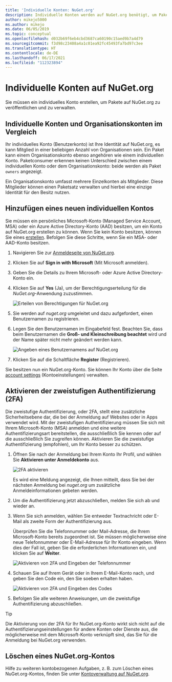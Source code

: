 ```yaml
---
title: 'Individuelle Konten: NuGet.org'
description: Individuelle Konten werden auf NuGet.org benötigt, um Pakete zu veröffentlichen.
author: mikejo5000
ms.author: mikejo
ms.date: 06/05/2019
ms.topic: conceptual
ms.openlocfilehash: d032b69f6eb4cbd3687ca60190c15aed9b7a4d79
ms.sourcegitcommit: f3d98c23408a4a1c01ea92fc45493fa7bd97c3ee
ms.translationtype: HT
ms.contentlocale: de-DE
ms.lasthandoff: 06/17/2021
ms.locfileid: "112323894"
---
```

# <a name="individual-accounts-on-nugetorg"></a>Individuelle Konten auf NuGet.org

Sie müssen ein individuelles Konto erstellen, um Pakete auf NuGet.org zu veröffentlichen und zu verwalten.

## <a name="individual-accounts-vs-organization-accounts"></a>Individuelle Konten und Organisationskonten im Vergleich

Ihr individuelles Konto (Benutzerkonto) ist Ihre Identität auf NuGet.org, es kann Mitglied in einer beliebigen Anzahl von Organisationen sein. Ein Paket kann einem Organisationskonto ebenso angehören wie einem individuellen Konto. Paketconsumer erkennen keinen Unterschied zwischen einem individuellen Konto oder dem Organisationskonto: beide werden als Paket `owners` angezeigt.

Ein Organisationskonto umfasst mehrere Einzelkonten als Mitglieder. Diese Mitglieder können einen Paketsatz verwalten und hierbei eine einzige Identität für den Besitz nutzen.

## <a name="add-a-new-individual-account"></a>Hinzufügen eines neuen individuellen Kontos

Sie müssen ein persönliches Microsoft-Konto (Managed Service Account, MSA) oder ein Azure Active Directory-Konto (AAD) besitzen, um ein Konto auf NuGet.org erstellen zu können. Wenn Sie kein Konto besitzen, können Sie eines [erstellen](https://signup.live.com). Befolgen Sie diese Schritte, wenn Sie ein MSA- oder AAD-Konto besitzen.

1. Navigieren Sie zur [Anmeldeseite von NuGet.org](https://www.nuget.org/users/account/LogOn).

1. Klicken Sie auf **Sign in with Microsoft** (Mit Microsoft anmelden).

1. Geben Sie die Details zu Ihrem Microsoft- oder Azure Active Directory-Konto ein.

1. Klicken Sie auf **Yes** (Ja), um der Berechtigungserteilung für die *NuGet.org*-Anwendung zuzustimmen.

   ![Erteilen von Berechtigungen für NuGet.org](media/nuget-org-permissions.png)

1. Sie werden auf *nuget.org* umgeleitet und dazu aufgefordert, einen Benutzernamen zu registrieren.

1. Legen Sie den Benutzernamen im Eingabefeld fest. Beachten Sie, dass beim Benutzernamen die **Groß- und Kleinschreibung beachtet** wird und der Name später nicht mehr geändert werden kann.

   ![Angeben eines Benutzernamens auf NuGet.org](media/nuget-org-register.png) 

1. Klicken Sie auf die Schaltfläche **Register** (Registrieren).

Sie besitzen nun ein NuGet.org-Konto. Sie können Ihr Konto über die Seite [account settings](https://www.nuget.org/account) (Kontoeinstellungen) verwalten.

## <a name="enable-two-factor-authentication-2fa"></a>Aktivieren der zweistufigen Authentifizierung (2FA)

Die zweistufige Authentifizierung, oder 2FA, stellt eine zusätzliche Sicherheitsebene dar, die bei der Anmeldung auf Websites oder in Apps verwendet wird. Mit der zweistufigen Authentifizierung müssen Sie sich mit Ihrem Microsoft-Konto (MSA) anmelden und eine weitere Authentifizierungsart bereitstellen, die ausschließlich Sie kennen oder auf die ausschließlich Sie zugreifen können. Aktivieren Sie die zweistufige Authentifizierung (empfohlen), um Ihr Konto besser zu schützen.

1. Öffnen Sie nach der Anmeldung bei Ihrem Konto Ihr Profil, und wählen Sie **Aktivieren **unter** Anmeldekonto** aus.

   ![2FA aktivieren](media/nuget-org-register-2fa.png)

   Es wird eine Meldung angezeigt, die Ihnen mitteilt, dass Sie bei der nächsten Anmeldung bei *nuget.org* um zusätzliche Anmeldeinformationen gebeten werden.

2. Um die Authentifizierung jetzt abzuschließen, melden Sie sich ab und wieder an.

3. Wenn Sie sich anmelden, wählen Sie entweder Textnachricht oder E-Mail als zweite Form der Authentifizierung aus.

   Überprüfen Sie die Telefonnummer oder Mail-Adresse, die Ihrem Microsoft-Konto bereits zugeordnet ist. Sie müssen möglicherweise eine neue Telefonnummer oder E-Mail-Adresse für Ihr Konto eingeben. Wenn dies der Fall ist, geben Sie die erforderlichen Informationen ein, und klicken Sie auf **Weiter**.

   ![Aktivieren von 2FA und Eingeben der Telefonnummer](media/nuget-org-sign-in-2fa.png)

4. Schauen Sie auf Ihrem Gerät oder in Ihrem E-Mail-Konto nach, und geben Sie den Code ein, den Sie soeben erhalten haben.

   ![Aktivieren von 2FA und Eingeben des Codes](media/nuget-org-enter-code-2fa.png)

5. Befolgen Sie alle weiteren Anweisungen, um die zweistufige Authentifizierung abzuschließen.

> [!Tip]
> Die Aktivierung von der 2FA für Ihr NuGet.org-Konto wirkt sich nicht auf die Authentifizierungseinstellungen für andere Konten oder Dienste aus, die möglicherweise mit dem Microsoft-Konto verknüpft sind, das Sie für die Anmeldung bei NuGet.org verwenden.

## <a name="delete-a-nugetorg-account"></a>Löschen eines NuGet.org-Kontos

Hilfe zu weiteren kontobezogenen Aufgaben, z. B. zum Löschen eines NuGet.org-Kontos, finden Sie unter [Kontoverwaltung auf NuGet.org](/nuget/nuget-org/nuget-org-faq#nuget.org-account-management).
